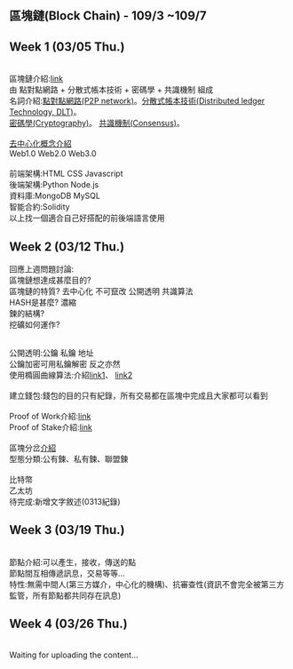 ## 區塊鏈(Block Chain) - 109/3 ~109/7

Week 1 (03/05 Thu.)
-----

<br>區塊鏈介紹:[link](https://www.mile.cloud/zh-hant/what-is-blockchain/)
<br>由 點對點網路 + 分散式帳本技術 + 密碼學 + 共識機制 組成
<br>名詞介紹:[點對點網路(P2P network)]()。[分散式帳本技術(Distributed ledger Technology, DLT)](https://blockbar.io/blockchain/%E4%BB%80%E9%BA%BC%E6%98%AF%E5%88%86%E6%95%A3%E5%BC%8F%E5%B8%B3%E6%9C%AC-what-is-distributed-ledger/)。
<br>[密碼學(Cryptography)](https://medium.com/d-d-mag/%E7%82%BA%E4%BB%80%E9%BA%BC%E4%BD%A0%E9%9C%80%E8%A6%81%E6%87%82%E4%B8%80%E9%BB%9E%E5%AF%86%E7%A2%BC%E5%AD%B8-709c090452aa)。
[共識機制(Consensus)](https://medium.com/7sevencoin/%E5%85%B1%E8%AD%98%E6%A9%9F%E5%88%B6%E6%98%AF%E4%BB%80%E9%BA%BC%E5%91%A2-1d5565b80e52)。
<br>
<br>[去中心化概念介紹](https://medium.com/cobinhood-%E4%B8%AD%E6%96%87%E5%A0%B1/%E5%8D%80%E5%A1%8A%E9%8F%88-%E5%8E%BB%E4%B8%AD%E5%BF%83%E5%8C%96-%E5%88%86%E6%95%A3%E5%BC%8F%E5%B8%B3%E6%9C%AC-%E5%88%B0%E5%BA%95%E6%98%AF%E4%BB%80%E9%BA%BC%E9%97%9C%E4%BF%82-423fb0d1e55d)
<br>Web1.0 Web2.0 Web3.0
<br>
<br>前端架構:HTML CSS Javascript
<br>後端架構:Python Node.js
<br>資料庫:MongoDB MySQL
<br>智能合約:Solidity
<br>以上找一個適合自己好搭配的前後端語言使用

Week 2 (03/12 Thu.)
-----

回應上週問題討論:
<br>區塊鏈想達成甚麼目的?
<br>區塊鏈的特質? 去中心化 不可竄改 公開透明 共識算法
<br>HASH是甚麼? 濃縮
<br>鍊的結構?
<br>挖礦如何運作?

<br>公開透明:公鑰 私鑰 地址
<br>公鑰加密可用私鑰解密 反之亦然
<br>使用橢圓曲線算法:介紹[link1](https://codertw.com/%E7%A8%8B%E5%BC%8F%E8%AA%9E%E8%A8%80/43964/)、
[link2](https://www.itread01.com/content/1546294330.html)
<br>
<br>建立錢包:錢包的目的只有紀錄，所有交易都在區塊中完成且大家都可以看到
<br>
<br>Proof of Work介紹:[link](https://medium.com/@esambino/%E5%8D%80%E5%A1%8A%E9%8F%88%E5%85%B1%E8%AD%98%E6%A9%9F%E5%88%B6-pow-%E5%B7%A5%E4%BD%9C%E9%87%8F%E8%AD%89%E6%98%8E-proof-of-work-c9f63fd5ab97)
<br>Proof of Stake介紹:[link](https://www.samsonhoi.com/386/blockchain-proof-of-stake)
<br>
<br>區塊分岔[介紹](https://medium.com/@crypto.peng/%E4%BB%80%E9%BA%BC%E6%98%AF%E5%8D%80%E5%A1%8A%E9%8F%88%E5%88%86%E5%8F%89-%E4%BB%80%E9%BA%BC%E5%8F%88%E6%98%AF%E7%A1%AC%E5%88%86%E5%8F%89-%E8%BB%9F%E5%88%86%E5%8F%89-2246d1d28d84)
<br>型態分類:公有鍊、私有鍊、聯盟鍊
<br>
<br>比特幣
<br>乙太坊
<br>待完成:新增文字敘述(0313紀錄)
<br>

Week 3 (03/19 Thu.)
-----
<br>節點介紹:可以產生，接收，傳送的點
<br>節點間互相傳遞訊息，交易等等...
<br>特性:無需中間人(第三方媒介，中心化的機構)、抗審查性(資訊不會完全被第三方監管，所有節點都共同存在訊息)
<br>

Week 4 (03/26 Thu.)
-----
<br>Waiting for uploading the content...
<br>

